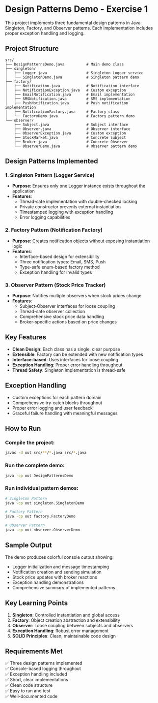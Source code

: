 # Design Patterns Demo - Exercise 1

This project implements three fundamental design patterns in Java: Singleton, Factory, and Observer patterns. Each implementation includes proper exception handling and logging.

## Project Structure

```
src/
├── DesignPatternsDemo.java          # Main demo class
├── singleton/
│   ├── Logger.java                  # Singleton Logger service
│   └── SingletonDemo.java           # Singleton pattern demo
├── factory/
│   ├── Notification.java            # Notification interface
│   ├── NotificationException.java   # Custom exception
│   ├── EmailNotification.java       # Email implementation
│   ├── SMSNotification.java         # SMS implementation
│   ├── PushNotification.java        # Push notification implementation
│   ├── NotificationFactory.java     # Factory class
│   └── FactoryDemo.java             # Factory pattern demo
└── observer/
    ├── Subject.java                 # Subject interface
    ├── Observer.java                # Observer interface
    ├── ObserverException.java       # Custom exception
    ├── StockMarket.java             # Concrete Subject
    ├── Broker.java                  # Concrete Observer
    └── ObserverDemo.java            # Observer pattern demo
```

## Design Patterns Implemented

### 1. Singleton Pattern (Logger Service)
- **Purpose**: Ensures only one Logger instance exists throughout the application
- **Features**:
  - Thread-safe implementation with double-checked locking
  - Private constructor prevents external instantiation
  - Timestamped logging with exception handling
  - Error logging capabilities

### 2. Factory Pattern (Notification Factory)
- **Purpose**: Creates notification objects without exposing instantiation logic
- **Features**:
  - Interface-based design for extensibility
  - Three notification types: Email, SMS, Push
  - Type-safe enum-based factory method
  - Exception handling for invalid types

### 3. Observer Pattern (Stock Price Tracker)
- **Purpose**: Notifies multiple observers when stock prices change
- **Features**:
  - Subject-Observer interfaces for loose coupling
  - Thread-safe observer collection
  - Comprehensive stock price data handling
  - Broker-specific actions based on price changes

## Key Features

- **Clean Design**: Each class has a single, clear purpose
- **Extensible**: Factory can be extended with new notification types
- **Interface-based**: Uses interfaces for loose coupling
- **Exception Handling**: Proper error handling throughout
- **Thread Safety**: Singleton implementation is thread-safe

## Exception Handling

- Custom exceptions for each pattern domain
- Comprehensive try-catch blocks throughout
- Proper error logging and user feedback
- Graceful failure handling with meaningful messages

## How to Run

### Compile the project:
```bash
javac -d out src/**/*.java src/*.java
```

### Run the complete demo:
```bash
java -cp out DesignPatternsDemo
```

### Run individual pattern demos:
```bash
# Singleton Pattern
java -cp out singleton.SingletonDemo

# Factory Pattern
java -cp out factory.FactoryDemo

# Observer Pattern
java -cp out observer.ObserverDemo
```

## Sample Output

The demo produces colorful console output showing:
- Logger initialization and message timestamping
- Notification creation and sending simulation
- Stock price updates with broker reactions
- Exception handling demonstrations
- Comprehensive summary of implemented patterns

## Key Learning Points

1. **Singleton**: Controlled instantiation and global access
2. **Factory**: Object creation abstraction and extensibility
3. **Observer**: Loose coupling between subjects and observers
4. **Exception Handling**: Robust error management
5. **SOLID Principles**: Clean, maintainable code design

## Requirements Met

✅ Three design patterns implemented  
✅ Console-based logging throughout  
✅ Exception handling included  
✅ Short, clear implementations  
✅ Clean code structure  
✅ Easy to run and test  
✅ Well-documented code  
